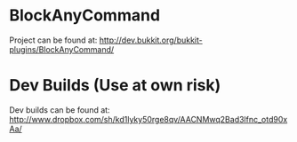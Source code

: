 BlockAnyCommand
===============
Project can be found at: http://dev.bukkit.org/bukkit-plugins/BlockAnyCommand/

Dev Builds (Use at own risk)
===============
Dev builds can be found at: http://www.dropbox.com/sh/kd1lyky50rge8qv/AACNMwq2Bad3lfnc_otd90xAa/
